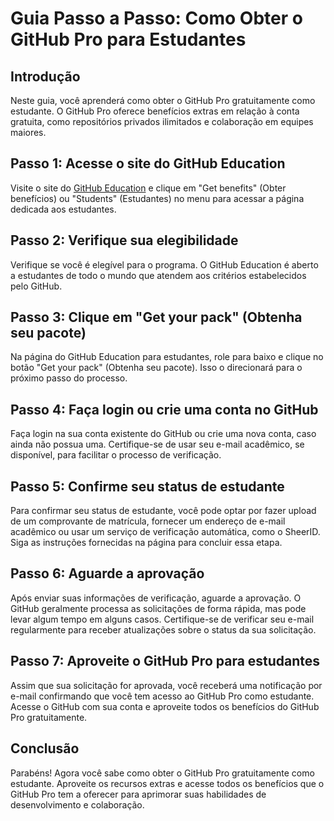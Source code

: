 # Guia Passo a Passo: Como Obter o GitHub Pro para Estudantes

## Introdução

Neste guia, você aprenderá como obter o GitHub Pro gratuitamente como estudante. O GitHub Pro oferece benefícios extras em relação à conta gratuita, como repositórios privados ilimitados e colaboração em equipes maiores.

## Passo 1: Acesse o site do GitHub Education

Visite o site do [GitHub Education](https://education.github.com/) e clique em "Get benefits" (Obter benefícios) ou "Students" (Estudantes) no menu para acessar a página dedicada aos estudantes.

## Passo 2: Verifique sua elegibilidade

Verifique se você é elegível para o programa. O GitHub Education é aberto a estudantes de todo o mundo que atendem aos critérios estabelecidos pelo GitHub.

## Passo 3: Clique em "Get your pack" (Obtenha seu pacote)

Na página do GitHub Education para estudantes, role para baixo e clique no botão "Get your pack" (Obtenha seu pacote). Isso o direcionará para o próximo passo do processo.

## Passo 4: Faça login ou crie uma conta no GitHub

Faça login na sua conta existente do GitHub ou crie uma nova conta, caso ainda não possua uma. Certifique-se de usar seu e-mail acadêmico, se disponível, para facilitar o processo de verificação.

## Passo 5: Confirme seu status de estudante

Para confirmar seu status de estudante, você pode optar por fazer upload de um comprovante de matrícula, fornecer um endereço de e-mail acadêmico ou usar um serviço de verificação automática, como o SheerID. Siga as instruções fornecidas na página para concluir essa etapa.

## Passo 6: Aguarde a aprovação

Após enviar suas informações de verificação, aguarde a aprovação. O GitHub geralmente processa as solicitações de forma rápida, mas pode levar algum tempo em alguns casos. Certifique-se de verificar seu e-mail regularmente para receber atualizações sobre o status da sua solicitação.

## Passo 7: Aproveite o GitHub Pro para estudantes

Assim que sua solicitação for aprovada, você receberá uma notificação por e-mail confirmando que você tem acesso ao GitHub Pro como estudante. Acesse o GitHub com sua conta e aproveite todos os benefícios do GitHub Pro gratuitamente.

## Conclusão

Parabéns! Agora você sabe como obter o GitHub Pro gratuitamente como estudante. Aproveite os recursos extras e acesse todos os benefícios que o GitHub Pro tem a oferecer para aprimorar suas habilidades de desenvolvimento e colaboração.

